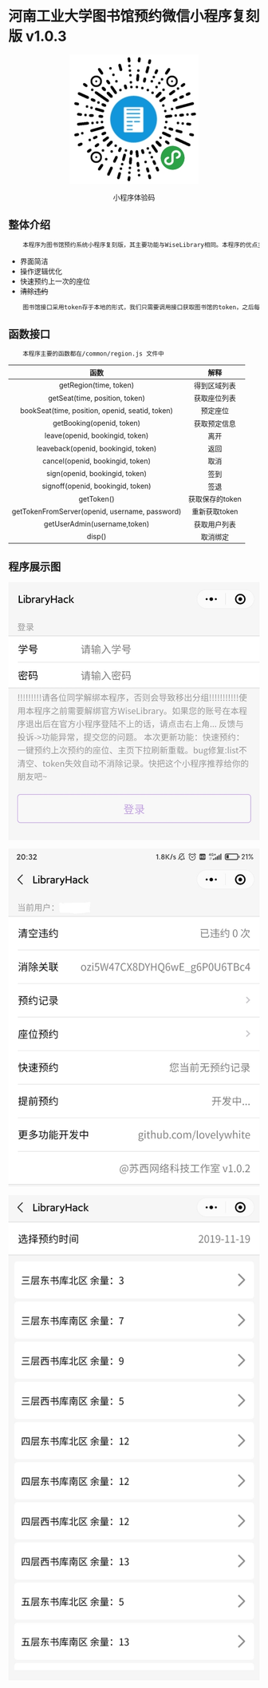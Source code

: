 # 河南工业大学图书馆预约微信小程序复刻版 v1.0.3

<div style="text-align:center">

![小程序码](./pic/ocr.jpg)
<p>小程序体验码</p>
</div>

## 整体介绍

```txt
    本程序为图书馆预约系统小程序复刻版，其主要功能与WiseLibrary相同。本程序的优点主要有
```
* 界面简洁
* 操作逻辑优化
* 快速预约上一次的座位
* ~~清除违约~~


```txt
    图书馆接口采用token存于本地的形式，我们只需要调用接口获取图书馆的token，之后每次请求将token以 token:'xxx'的形式存于headers中即可
```

## 函数接口

```txt
    本程序主要的函数都在/common/region.js 文件中
```
|函数| 解释|
|:-------------:|:-------------:|
|getRegion(time, token)|得到区域列表
|getSeat(time, position, token)|获取座位列表
|bookSeat(time, position, openid, seatid, token)|预定座位
|getBooking(openid, token)|获取预定信息
|leave(openid, bookingid, token)|离开
|leaveback(openid, bookingid, token)|返回
|cancel(openid, bookingid, token)|取消
|sign(openid, bookingid, token)|签到
|signoff(openid, bookingid, token)|签退
|getToken()|获取保存的token
|getTokenFromServer(openid, username, password)|重新获取token
|getUserAdmin(username,token)|获取用户列表
|disp()|取消绑定

## 程序展示图

<div style="text-align:center">

![主页](./pic/pic1.jpg)

![详情页](./pic/pic2.jpg)

![预约页](./pic/pic3.jpg)
</div>


